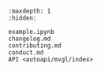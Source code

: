 ```{include} ../README.md
```

```{toctree}
:maxdepth: 1
:hidden:

example.ipynb
changelog.md
contributing.md
conduct.md
API <autoapi/mvgl/index>
```